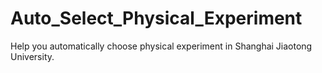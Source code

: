 # Auto_Select_Physical_Experiment
Help you automatically choose physical experiment in Shanghai Jiaotong University.

